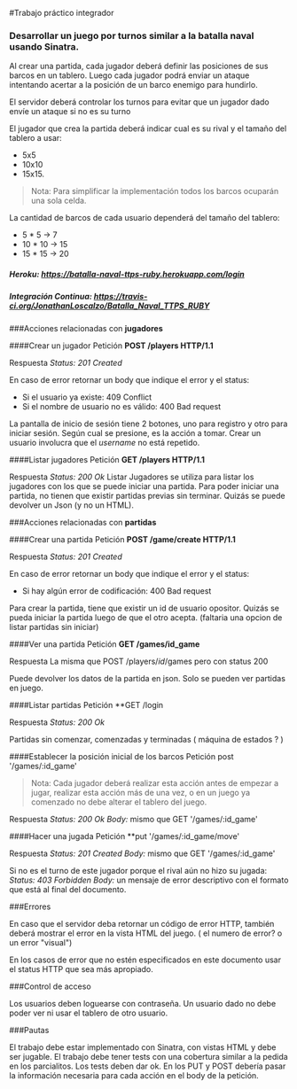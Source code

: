#Trabajo práctico integrador
### Desarrollar un juego por turnos similar a la batalla naval usando Sinatra.

Al crear una partida, cada jugador deberá definir las posiciones de sus barcos en un tablero. Luego cada jugador podrá enviar un ataque intentando acertar a la posición de un barco enemigo para hundirlo.

El servidor deberá controlar los turnos para evitar que un jugador dado envíe un ataque si no es su turno

El jugador que crea la partida deberá indicar cual es su rival y el tamaño del tablero a usar: 
- 5x5
- 10x10
- 15x15.

> Nota: Para simplificar la implementación todos los barcos ocuparán una sola celda.

La cantidad de barcos de cada usuario dependerá del tamaño del tablero: 
- 5 * 5 -> 7
- 10 * 10 -> 15
- 15 * 15 -> 20

##### Heroku: https://batalla-naval-ttps-ruby.herokuapp.com/login
##### Integración Continua: https://travis-ci.org/JonathanLoscalzo/Batalla_Naval_TTPS_RUBY

###Acciones relacionadas con **jugadores**

####Crear un jugador
Petición
**POST /players HTTP/1.1**

Respuesta
*Status: 201 Created* 

En caso de error retornar un body que indique el error y el status: 
- Si el usuario ya existe: 409 Conflict 
- Si el nombre de usuario no es válido: 400 Bad request

La pantalla de inicio de sesión tiene 2 botones, uno para registro y otro para iniciar sesión.
Según cual se presione, es la acción a tomar. 
Crear un usuario involucra que el *username* no está repetido. 

####Listar jugadores
Petición
**GET /players HTTP/1.1**

Respuesta
*Status: 200 Ok*
Listar Jugadores se utiliza para listar los jugadores con los que se puede iniciar una partida. 
Para poder iniciar una partida, no tienen que existir partidas previas sin terminar.
Quizás se puede devolver un Json (y no un HTML).

###Acciones relacionadas con **partidas**

####Crear una partida
Petición
**POST /game/create HTTP/1.1**

Respuesta
*Status: 201 Created*

En caso de error retornar un body que indique el error y el status: 
- Si hay algún error de codificación: 400 Bad request

Para crear la partida, tiene que existir un id de usuario opositor. 
Quizás se pueda iniciar la partida luego de que el otro acepta.
(faltaria una opcion de listar partidas sin iniciar)

####Ver una partida
Petición
**GET /games/id_game**

Respuesta
La misma que POST /players/*id*/games pero con status 200

Puede devolver los datos de la partida en json. 
Solo se pueden ver partidas en juego.

####Listar partidas
Petición
**GET /login

Respuesta
*Status: 200 Ok*

Partidas sin comenzar, comenzadas y terminadas ( máquina de estados ? )

####Establecer la posición inicial de los barcos
Petición
post '/games/:id_game'

> Nota: Cada jugador deberá realizar esta acción antes de empezar a jugar, realizar esta acción más de una vez, o en un juego ya comenzado no debe alterar el tablero del juego.

Respuesta
*Status: 200 Ok*
*Body:* mismo que GET '/games/:id_game'


####Hacer una jugada
Petición
**put '/games/:id_game/move'

Respuesta
*Status: 201 Created*
*Body:* mismo que GET '/games/:id_game'

Si no es el turno de este jugador porque el rival aún no hizo su jugada: 
*Status: 403 Forbidden*
*Body:* un mensaje de error descriptivo con el formato que está al final del documento.

###Errores

En caso que el servidor deba retornar un código de error HTTP, también deberá mostrar el error en la vista HTML del juego. ( el numero de error? o un error "visual")

En los casos de error que no estén especificados en este documento usar el status HTTP que sea más apropiado.


###Control de acceso

Los usuarios deben loguearse con contraseña.
Un usuario dado no debe poder ver ni usar el tablero de otro usuario.

###Pautas

El trabajo debe estar implementado con Sinatra, con vistas HTML y debe ser jugable.
El trabajo debe tener tests con una cobertura similar a la pedida en los parcialitos.
Los tests deben dar ok.
En los PUT y POST debería pasar la información necesaria para cada acción en el body de la petición.



